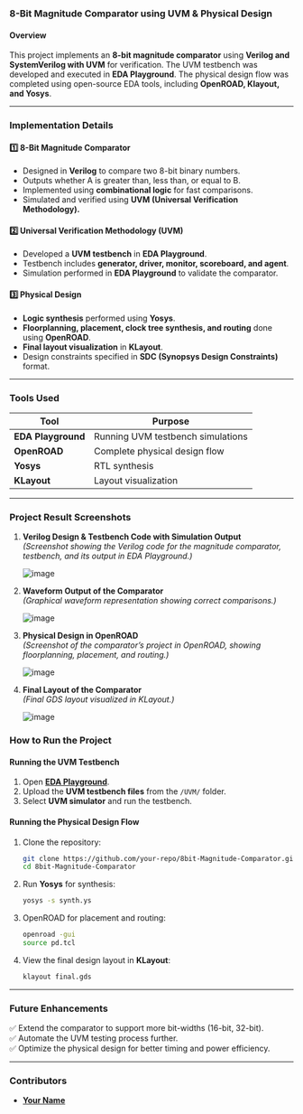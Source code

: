 ### **8-Bit Magnitude Comparator using UVM & Physical Design**  

#### **Overview**  
This project implements an **8-bit magnitude comparator** using **Verilog and SystemVerilog with UVM** for verification. The UVM testbench was developed and executed in **EDA Playground**. The physical design flow was completed using open-source EDA tools, including **OpenROAD, Klayout, and Yosys**.  

---

### **Implementation Details**  

#### **1️⃣ 8-Bit Magnitude Comparator**  
- Designed in **Verilog** to compare two 8-bit binary numbers.  
- Outputs whether A is greater than, less than, or equal to B.  
- Implemented using **combinational logic** for fast comparisons.  
- Simulated and verified using **UVM (Universal Verification Methodology).**  

#### **2️⃣ Universal Verification Methodology (UVM)**  
- Developed a **UVM testbench** in **EDA Playground**.  
- Testbench includes **generator, driver, monitor, scoreboard, and agent**.  
- Simulation performed in **EDA Playground** to validate the comparator.  

#### **3️⃣ Physical Design**  
- **Logic synthesis** performed using **Yosys**.  
- **Floorplanning, placement, clock tree synthesis, and routing** done using **OpenROAD**.  
- **Final layout visualization** in **KLayout**.  
- Design constraints specified in **SDC (Synopsys Design Constraints)** format.  

---

### **Tools Used**  
| Tool          | Purpose |  
|--------------|---------|  
| **EDA Playground**  | Running UVM testbench simulations |  
| **OpenROAD**       | Complete physical design flow |  
| **Yosys**         | RTL synthesis |  
| **KLayout**       | Layout visualization |  

---
### **Project Result Screenshots**  

1. **Verilog Design & Testbench Code with Simulation Output**  
   *(Screenshot showing the Verilog code for the magnitude comparator, testbench, and its output in EDA Playground.)*  
   
   ![image](https://github.com/user-attachments/assets/example1.png)  

2. **Waveform Output of the Comparator**  
   *(Graphical waveform representation showing correct comparisons.)*  
   
   ![image](https://github.com/user-attachments/assets/example2.png)  

3. **Physical Design in OpenROAD**  
   *(Screenshot of the comparator’s project in OpenROAD, showing floorplanning, placement, and routing.)*  
   
   ![image](https://github.com/user-attachments/assets/example3.png)  

4. **Final Layout of the Comparator**  
   *(Final GDS layout visualized in KLayout.)*  
   
   ![image](https://github.com/user-attachments/assets/example4.png)  

### **How to Run the Project**  

#### **Running the UVM Testbench**  
1. Open **[EDA Playground](https://www.edaplayground.com/)**.  
2. Upload the **UVM testbench files** from the `/UVM/` folder.  
3. Select **UVM simulator** and run the testbench.  

#### **Running the Physical Design Flow**  
1. Clone the repository:  
   ```bash
   git clone https://github.com/your-repo/8bit-Magnitude-Comparator.git
   cd 8bit-Magnitude-Comparator
   ```  
2. Run **Yosys** for synthesis:  
   ```bash
   yosys -s synth.ys
   ```  
3. OpenROAD for placement and routing:  
   ```bash
   openroad -gui
   source pd.tcl
   ```  
4. View the final design layout in **KLayout**:  
   ```bash
   klayout final.gds
   ```  

---

### **Future Enhancements**  
✅ Extend the comparator to support more bit-widths (16-bit, 32-bit).  
✅ Automate the UVM testing process further.  
✅ Optimize the physical design for better timing and power efficiency.  

---

### **Contributors**  
- **[Your Name](https://github.com/yourgithub)**

